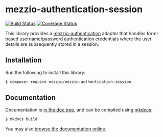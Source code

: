 # mezzio-authentication-session

[![Build Status](https://travis-ci.com/mezzio/mezzio-authentication-session.svg?branch=master)](https://travis-ci.com/mezzio/mezzio-authentication-session)
[![Coverage Status](https://coveralls.io/repos/github/mezzio/mezzio-authentication-session/badge.svg?branch=master)](https://coveralls.io/github/mezzio/mezzio-authentication-session?branch=master)

This library provides a [mezzio-authentication](https://github.com/mezzio/mezzio-authentication/)
adapter that handles form-based username/password authentication credentials
where the user details are subsequently stored in a session.

## Installation

Run the following to install this library:

```bash
$ composer require mezzio/mezzio-authentication-session
```

## Documentation

Documentation is [in the doc tree](docs/book/), and can be compiled using [mkdocs](https://www.mkdocs.org):

```bash
$ mkdocs build
```

You may also [browse the documentation online](https://docs.mezzio.dev/mezzio-authentication-session/).
